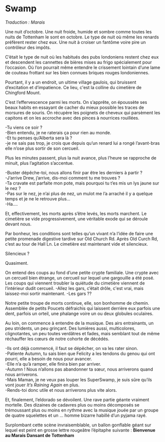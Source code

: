 # Swamp

*Traduction : Marais*


Une nuit d’octobre. Une nuit froide, humide et sombre comme toutes les nuits de Tottenham le sont en octobre. Le type de nuit où même les renards préfèrent rester chez eux. Une nuit à croiser  un fantôme voire pire un contrôleur des impôts. 

C’était le type de nuit où les habitués des pubs londoniens restent chez eux et descendent les cannettes de bières mises au frigo spécialement pour l’occasion. Où l’on pourrait même entendre  le crissement lointain d’une lame de couteau frottant sur les bien connues briques rouges londoniennes.

Pourtant, il y a un endroit,  un ultime village gaulois, qui bruissent d’excitation et d’impatience. Ce lieu, c'est la colline du cimetière de Chingford Mount. 

C’est l’effervescence parmi les morts. On s’apprête, on époussète ses beaux habits en essayant de cacher du mieux possible les traces de morsures de souris. On récupère les poignets de cheveux qui parsèment les capitons et on les accroche avec des pinces à nourrices rouillées. 

-Tu viens ce soir ?   
-Bien entendu, je ne raterais ça pour rien au monde.   
-Et tu penses qu’Alberta sera là ?   
-je ne sais pas trop, je crois que depuis qu’un renard lui a rongé l’avant-bras elle n’ose plus sortir de son cercueil.   

Plus les minutes passent, plus la nuit avance, plus l’heure se rapproche de minuit, plus l’agitation s’accentue. 

-Buster dépêche-toi, nous allons finir par être les derniers à partir ?  
 -J’arrive Drew, j’arrive, dis-moi  comment tu me trouves ?  
-Ta cravate est parfaite mon pote, mais pourquoi tu t’es mis un lys jaune sur le nez ?   
-Pas sur le nez, je n’ai plus de nez, un mulot me l’a arraché il y a quelque temps et je ne le retrouve plus…   
-Ha…. 

Et, effectivement, les morts après s’être levés, les morts marchent. Le cimetière se vide progressivement, une véritable exode qui se déroule devant nous. 

Par bonheur, les conditions sont telles qu’un vivant n’a l’idée de faire une petite promenade digestive tardive sur Old Church Rd. Après Old Curch Rd, c’est au tour de Hall Ln. Le cimetière est maintenant vide et silencieux. 

Silencieux ? 

Quasiment. 

On entend des coups au fond d’une petite crypte familiale. Une crypte avec un cercueil bien étrange, un cercueil sur lequel une gargouille a été posé. Les coups qui viennent troubler la quiétude du cimetière viennent de l’intérieur dudit cercueil. 
-Allez les gars, c’était drôle, c'est vrai, mais laissez-moi sortir maintenant. 
-Les gars ??  

Notre petite troupe de morts continue, elle, son bonhomme de chemin. Assemblée de petits Poucets défraichis qui laissent derrière eux parfois une dent, parfois un orteil, une phalange voire un ou deux globules oculaires. 

Au loin, on commence à entendre de la musique. Des airs entrainants, un peu stridents, un peu grinçant. Des lumières aussi, multicolores, clignotantes, un peu toutes verdâtres et fades, mais semblant tout de même réchauffer les cœurs de notre cohorte de décédés. 

-Ils ont déjà commencé, il faut se dépêcher, on va les rater sinon.   
-Patiente Autumn, tu sais bien que Felicity a les tendons du genou qui ont pourri, elle a besoin de nous pour avancer.  
-Elle n’a qu’à ramper, elle finira bien par arriver.   
-Autumn ! Nous n’allons pas abandonner ta sœur, nous arriverons quand nous arriverons.   
-Mais Maman, je ne veux pas louper les SuperSwamp, je suis sûre qu’ils vont jouer _It’s Raining Again_ en plus.      
-Rends-toi donc utile et nous arriverons plus vite alors.   


Et, finalement, l’eldorado se dévoilent. Une rave partie géante vraiment mortelle. Des dizaines de cadavres plus ou moins décomposés se trémoussant plus ou moins en rythme avec la musique jouée par un groupe de quatre squelettes et un … homme bizarre habillé d’un pyjama rayé.   
  
Surplombant cette scène invraisemblable, un ballon gonflable géant sur lequel est peint en grosse lettre rougeâtre l’épitaphe suivante : **Bienvenue au Marais Dansant de Tottenham**

